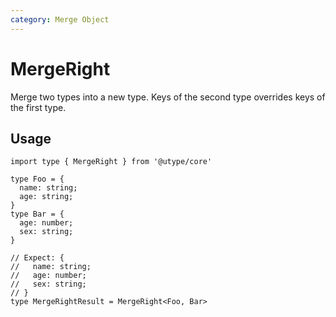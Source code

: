 ```yaml
---
category: Merge Object
---
```


# MergeRight

<TypeInfo category="Merge Object" />

Merge two types into a new type. Keys of the second type overrides keys of the first type.

## Usage

```ts{12-16} twoslash
import type { MergeRight } from '@utype/core'

type Foo = {
  name: string;
  age: string;
}
type Bar = {
  age: number;
  sex: string;
}

// Expect: {
//   name: string;
//   age: number;
//   sex: string;
// }
type MergeRightResult = MergeRight<Foo, Bar>
```
